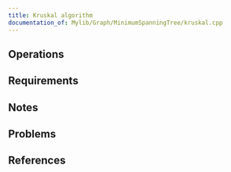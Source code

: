 ```yaml
---
title: Kruskal algorithm
documentation_of: Mylib/Graph/MinimumSpanningTree/kruskal.cpp
---
```


## Operations

## Requirements

## Notes

## Problems

## References
